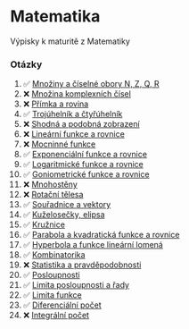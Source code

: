# Matematika

Výpisky k maturitě z Matematiky

### Otázky

<!-- prettier-ignore -->
1.  :white_check_mark: [Množiny a číselné obory N, Z, Q, R](./pages/1/_.md)
2.  :x: [Množina komplexních čísel](./pages/2/_.md)
3.  :x: [Přímka a rovina](./pages/3/_.md)
4.  :white_check_mark: [Trojúhelník a čtyřúhelník](./pages/4/_.md)
5.  :x: [Shodná a podobná zobrazení](./pages/5/_.md)
6.  :x: [Lineární funkce a rovnice](./pages/6/_.md)
7.  :x: [Mocninné funkce](./pages/7/_.md)
8.  :white_check_mark: [Exponenciální funkce a rovnice](./pages/8/_.md)
9.  :white_check_mark: [Logaritmické funkce a rovnice](./pages/9/_.md)
10. :white_check_mark: [Goniometrické funkce a rovnice](./pages/10/_.md)
11. :x: [Mnohostěny](./pages/11/_.md)
12. :x: [Rotační tělesa](./pages/12/_.md)
13. :white_check_mark: [Souřadnice a vektory](./pages/13/_.md)
14. :white_check_mark: [Kuželosečky, elipsa](./pages/14/_.md)
15. :white_check_mark: [Kružnice](./pages/15/_.md)
16. :white_check_mark: [Parabola a kvadratická funkce a rovnice](./pages/16/_.md)
17. :white_check_mark: [Hyperbola a funkce lineární lomená](./pages/17/_.md)
18. :white_check_mark: [Kombinatorika](./pages/18/_.md)
19. :x: [Statistika a pravděpodobnosti](./pages/19/_.md)
20. :white_check_mark: [Posloupnosti](./pages/20/_.md)
21. :white_check_mark: [Limita posloupnosti a řady](./pages/21/_.md)
22. :white_check_mark: [Limita funkce](./pages/22/_.md)
23. :white_check_mark: [Diferenciální počet](./pages/23/_.md)
24. :x: [Integrální počet](./pages/24/_.md)
